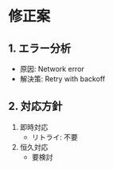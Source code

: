 # 修正案

## 1. エラー分析
- 原因: Network error
- 解決策: Retry with backoff

## 2. 対応方針
1. 即時対応
   - リトライ: 不要
2. 恒久対応
   - 要検討
